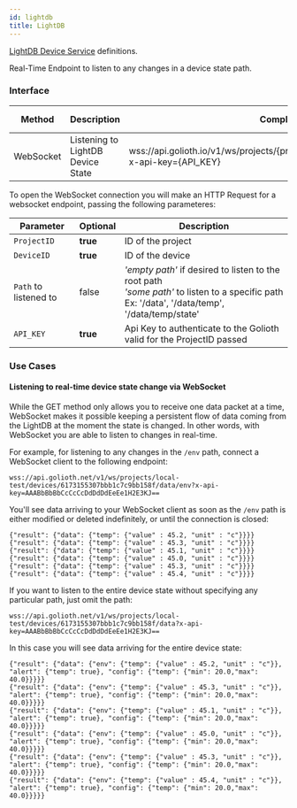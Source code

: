 ```yaml
---
id: lightdb
title: LightDB
---
```


[LightDB Device Service](/cloud/services/lightdb) definitions.

Real-Time Endpoint to listen to any changes in a device state path.


### Interface


| Method    | Description                       | Complete Endpoint                                               | Content Format |
| --------- | --------------------------------- | --------------------------------------------------------------- | -------------- |
| WebSocket | Listening to LightDB Device State | wss://api.golioth.io/v1/ws/projects/{projectId}/devices/{deviceId}/data{/path=\*\*}?x-api-key={API_KEY} | JSON |

To open the WebSocket connection you will make an HTTP Request for a websocket endpoint, passing the following parameteres:

|Parameter             | Optional | Description                                                                                            |
|--------------------- | -------- | ------------------------------------------------------------------------------------------------------ |
|`ProjectID`           | **true** | ID of the project                                                                                      |
|`DeviceID`            | **true** | ID of the device                                                                                       |
|`Path` to listened to | false    | _'empty path'_ if desired to listen to the root path <br /> _'some path'_ to listen to a specific path <br /> Ex: '/data', '/data/temp', '/data/temp/state' |
|`API_KEY`             | **true** | Api Key to authenticate to the Golioth valid for the ProjectID passed |

### Use Cases

#### Listening to real-time device state change via WebSocket

While the GET method only allows you to receive one data packet at a time, WebSocket makes it possible keeping a persistent flow of data coming from the LightDB at the moment the state is changed. In other words, with WebSocket you are able to listen to changes in real-time.

For example, for listening to any changes in the `/env` path, connect a WebSocket client to the following endpoint:
```
wss://api.golioth.net/v1/ws/projects/local-test/devices/6173155307bbb1c7c9bb158f/data/env?x-api-key=AAABbBbBbCcCcCcDdDdDdEeEe1H2E3KJ==
```

You'll see data arriving to your WebSocket client as soon as the `/env` path is either modified or deleted indefinitely, or until the connection is closed:
```
{"result": {"data": {"temp": {"value" : 45.2, "unit" : "c"}}}}
{"result": {"data": {"temp": {"value" : 45.3, "unit" : "c"}}}}
{"result": {"data": {"temp": {"value" : 45.1, "unit" : "c"}}}}
{"result": {"data": {"temp": {"value" : 45.0, "unit" : "c"}}}}
{"result": {"data": {"temp": {"value" : 45.3, "unit" : "c"}}}}
{"result": {"data": {"temp": {"value" : 45.4, "unit" : "c"}}}}
```

If you want to listen to the entire device state without specifying any particular path, just omit the path:
```
wss://api.golioth.net/v1/ws/projects/local-test/devices/6173155307bbb1c7c9bb158f/data?x-api-key=AAABbBbBbCcCcCcDdDdDdEeEe1H2E3KJ==
```
In this case you will see data arriving for the entire device state:
```
{"result": {"data": {"env": {"temp": {"value" : 45.2, "unit" : "c"}}, "alert": {"temp": true}, "config": {"temp": {"min": 20.0,"max": 40.0}}}}}
{"result": {"data": {"env": {"temp": {"value" : 45.3, "unit" : "c"}}, "alert": {"temp": true}, "config": {"temp": {"min": 20.0,"max": 40.0}}}}}
{"result": {"data": {"env": {"temp": {"value" : 45.1, "unit" : "c"}}, "alert": {"temp": true}, "config": {"temp": {"min": 20.0,"max": 40.0}}}}}
{"result": {"data": {"env": {"temp": {"value" : 45.0, "unit" : "c"}}, "alert": {"temp": true}, "config": {"temp": {"min": 20.0,"max": 40.0}}}}}
{"result": {"data": {"env": {"temp": {"value" : 45.3, "unit" : "c"}}, "alert": {"temp": true}, "config": {"temp": {"min": 20.0,"max": 40.0}}}}}
{"result": {"data": {"env": {"temp": {"value" : 45.4, "unit" : "c"}}, "alert": {"temp": true}, "config": {"temp": {"min": 20.0,"max": 40.0}}}}}
```